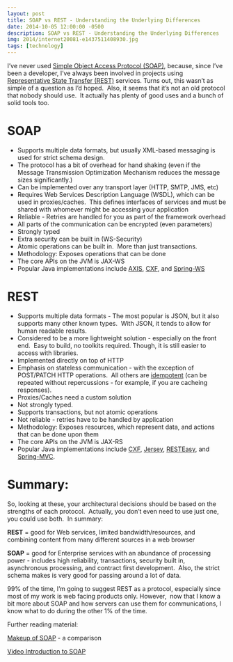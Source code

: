 ```yaml
---
layout: post
title: SOAP vs REST - Understanding the Underlying Differences
date: 2014-10-05 12:00:00 -0500
description: SOAP vs REST - Understanding the Underlying Differences
img: 2014/internet20081-e1437511408930.jpg
tags: [technology]
---
```


I’ve never used [Simple Object Access Protocol (SOAP)](http://en.wikipedia.org/wiki/SOAP), because, since I’ve been a
developer, I’ve always been involved in projects using 
[Representative State Transfer (REST)](http://en.wikipedia.org/wiki/Representational_state_transfer) services. 
Turns out, this wasn’t as simple of a question as I’d hoped.  Also, it seems that it’s not an old protocol that nobody
should use.  It actually has plenty of good uses and a bunch of solid tools too.

# SOAP
* Supports multiple data formats, but usually XML-based messaging is used for strict schema design.
* The protocol has a bit of overhead for hand shaking (even if the Message Transmission Optimization Mechanism reduces
the message sizes significantly.)
* Can be implemented over any transport layer (HTTP, SMTP, JMS, etc)
* Requires Web Services Description Language (WSDL), which can be used in proxies/caches.  This defines interfaces of
services and must be shared with whomever might be accessing your application
* Reliable - Retries are handled for you as part of the framework overhead
* All parts of the communication can be encrypted (even parameters)
* Strongly typed
* Extra security can be built in (WS-Security)
* Atomic operations can be built in.  More than just transactions.
* Methodology: Exposes operations that can be done
* The core APIs on the JVM is JAX-WS
* Popular Java implementations include [AXIS](https://axis.apache.org/axis2/java/core/docs/jaxws-guide.html),
[CXF](http://cxf.apache.org/docs/jax-ws.html), and [Spring-WS](http://projects.spring.io/spring-ws/)

# REST
* Supports multiple data formats - The most popular is JSON, but it also supports many other known types.  With JSON,
it tends to allow for human readable results.
* Considered to be a more lightweight solution - especially on the front end.  Easy to build, no toolkits required.
Though, it is still easier to access with libraries.
* Implemented directly on top of HTTP
* Emphasis on stateless communication - with the exception of POST/PATCH HTTP operations.  All others are
[idempotent](http://restcookbook.com/HTTP%20Methods/idempotency/) (can be repeated without repercussions - for example,
if you are cacheing responses).
* Proxies/Caches need a custom solution
* Not strongly typed.
* Supports transactions, but not atomic operations
* Not reliable - retries have to be handled by application
* Methodology: Exposes resources, which represent data, and actions that can be done upon them
* The core APIs on the JVM is JAX-RS
* Popular Java implementations include [CXF](http://cxf.apache.org/docs/jax-ws.html),
[Jersey](https://jersey.java.net/), [RESTEasy](http://resteasy.jboss.org/), and
[Spring-MVC](https://docs.spring.io/spring/docs/current/spring-framework-reference/web.html).

# Summary:

So, looking at these, your architectural decisions should be based on the strengths of each protocol.  Actually, you
don’t even need to use just one, you could use both.  In summary:

**REST** = good for Web services, limited bandwidth/resources, and combining content from many different sources in
a web browser

**SOAP** = good for Enterprise services with an abundance of processing power - includes high reliability,
transactions, security built in, asynchronous processing, and contract first development.  Also, the strict schema
makes is very good for passing around a lot of data.

99% of the time, I’m going to suggest REST as a protocol, especially since most of my work is web facing products only.
However,  now that I know a bit more about SOAP and how servers can use them for communications, I know what to do
during the other 1% of the time.

Further reading material:

[Makeup of SOAP](http://spf13.com/post/soap-vs-rest) - a comparison

[Video Introduction to SOAP](https://www.youtube.com/playlist?list=PLqq-6Pq4lTTZTYpk_1DOowOGWJMIH5T39)


